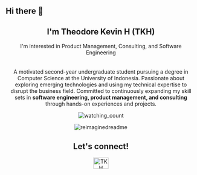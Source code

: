 ## Hi there 👋

<h2 align="center">
  I'm Theodore Kevin H (TKH)
</h2>

<!-- Short Description -->
<p align="center">
  I'm interested in Product Management, Consulting, and Software Engineering
</p>

<!-- Description -->
<p align="center" style="padding-top:20px">
  A motivated second-year undergraduate student pursuing a degree in Computer Science at the University of Indonesia. Passionate about exploring emerging technologies and using my technical expertise to disrupt the business field. Committed to continuously expanding my skill sets in <b>software engineering, product management, and consulting</b> through hands-on experiences and projects.
<p align="center"> 
  <img src="https://komarev.com/ghpvc/?username=madushadhanushka&color=brightgreen" alt="watching_count" />
</p>
<p align="center">
  <img src="https://myreadme.vercel.app/api/embed/TheoKevH?panels=userstatistics,toprepositories,toplanguages,commitgraph" alt="reimaginedreadme" />
</p>

<!-- Connect -->
<h2 align="center">
  Let's connect!
</h2>
<p align="center">
<a href="www.linkedin.com/in/theodorekevinh" target="blank"><img align="center" src="https://raw.githubusercontent.com/rahuldkjain/github-profile-readme-generator/master/src/images/icons/Social/linked-in-alt.svg" alt="TKH" height="30" width="40" /></a>
</p>
